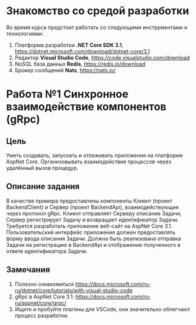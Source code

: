# Знакомство со средой разработки

Во время курса предстоит работать со следующими инструментами и технологиями:

1. Платформа разработки **.NET Core SDK 3.1**, https://dotnet.microsoft.com/download/dotnet-core/3.1
2. Редактор **Visual Studio Code**, https://code.visualstudio.com/download
3. NoSQL база данных **Redis**, https://redis.io/download
4. Брокер сообщений **Nats**, https://nats.io/

# Работа №1 Синхронное взаимодействие компонентов (gRpc)
## Цель
Уметь создавать, запускать и отлаживать приложения на платформе AspNet Core. Организовывать взаимодействие процессов через удалённый вызов процедур.

## Описание задания
В качестве примера предоставлены компоненты Клиент (проект BackendClient) и Сервер (проект BackendApi), взаимодействующие через протокол gRpc.
Клиент отправляет Серверу описание Задачи, Сервер регистрирует Задачу и возвращает идентификатор Задачи.
Требуется разработать приложение веб-сайт на AspNet Core 3.1. Пользовательский интерфейс приложения должен предоставлять форму ввода описания Задачи. Должна быть реализована отправка Задачи на регистрацию в BackendApi и отображение полученного в ответе идентификатора Задачи.

## Замечания

1. Полезно ознакомиться https://docs.microsoft.com/ru-ru/dotnet/core/tutorials/with-visual-studio-code
2. gRpc в AspNet Core 3.1: https://docs.microsoft.com/ru-ru/aspnet/core/grpc/
3. Ищите и пробуйте плагины для VSCode, они значительно облегчают процесс разработки.
